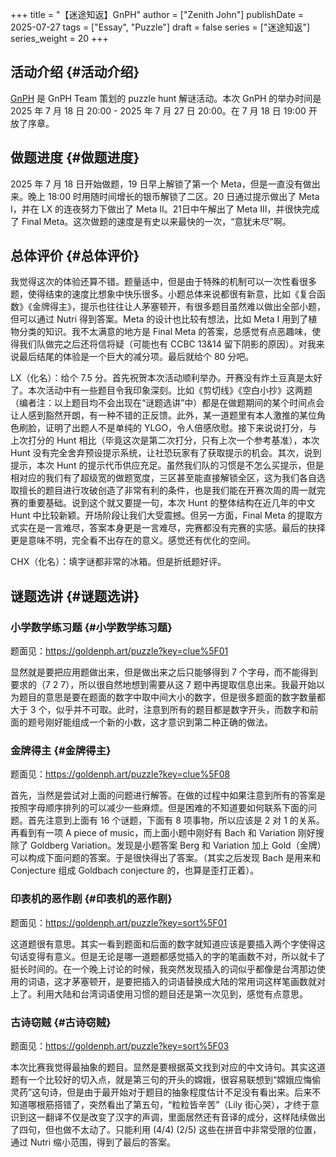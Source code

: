 +++
title = "【迷途知返】GnPH"
author = ["Zenith John"]
publishDate = 2025-07-27
tags = ["Essay", "Puzzle"]
draft = false
series = ["迷途知返"]
series_weight = 20
+++

## 活动介绍 {#活动介绍}

[GnPH](https://goldenph.art/home) 是 GnPH Team 策划的 puzzle hunt 解谜活动。本次 GnPH 的举办时间是 2025 年 7 月 18 日 20:00 - 2025 年 7 月 27 日 20:00。在 7 月 18 日 19:00 开放了序章。


## 做题进度 {#做题进度}

2025 年 7 月 18 日开始做题，19 日早上解锁了第一个 Meta，但是一直没有做出来。晚上 18:00 时用随时间增长的银币解锁了二区。20 日通过提示做出了 Meta I，并在 LX 的连夜努力下做出了 Meta II。21日中午解出了 Meta III，并很快完成了 Final Meta。这次做题的速度是有史以来最快的一次，“意犹未尽”啊。


## 总体评价 {#总体评价}

我觉得这次的体验还算不错。题量适中，但是由于特殊的机制可以一次性看很多题，使得结束的速度比想象中快乐很多。小题总体来说都很有新意，比如《复合函数》《金牌得主》，提示也往往让人茅塞顿开，有很多题目虽然难以做出全部小题，但可以通过 Nutri 得到答案。Meta 的设计也比较有想法，比如 Meta I 用到了植物分类的知识。我不太满意的地方是 Final Meta 的答案，总感觉有点恶趣味，使得我们队做完之后还将信将疑（可能也有 CCBC 13&amp;14 留下阴影的原因）。对我来说最后结尾的体验是一个巨大的减分项。最后就给个 80 分吧。

LX（化名）：给个 7.5 分。首先祝贺本次活动顺利举办。开赛没有炸土豆真是太好了。本次活动中有一些题目令我印象深刻。比如《剪切线》《空白小抄》这两题（编者注：以上题目均不会出现在“谜题选讲”中）都是在做题期间的某个时间点会让人感到豁然开朗，有一种不错的正反馈。此外，某一道题里有本人激推的某位角色刷脸，证明了出题人不是单纯的 YLGO，令人倍感欣慰。接下来说说打分，与上次打分的 Hunt 相比（毕竟这次是第二次打分，只有上次一个参考基准），本次 Hunt 没有完全舍弃预设提示系统，让社恐玩家有了获取提示的机会。其次，说到提示，本次 Hunt 的提示代币供应充足。虽然我们队的习惯是不怎么买提示，但是相对应的我们有了超级宽的做题宽度，三区甚至能直接解锁全区，这为我们各自选取擅长的题目进行攻破创造了非常有利的条件，也是我们能在开赛次周的周一就完赛的重要基础。说到这个就又要提一句，本次 Hunt 的整体结构在近几年的中文 Hunt 中比较新颖。开场阶段让我们大受震撼。但另一方面，Final Meta 的提取方式实在是一言难尽，答案本身更是一言难尽，完赛都没有完赛的实感。最后的抉择更是意味不明，完全看不出存在的意义。感觉还有优化的空间。

CHX（化名）：填字谜都非常的冰箱。但是折纸题好评。


## 谜题选讲 {#谜题选讲}


### 小学数学练习题 {#小学数学练习题}

题面见：<https://goldenph.art/puzzle?key=clue%5F01>

显然就是要把应用题做出来，但是做出来之后只能够得到 7 个字母，而不能得到要求的（7 2 7），所以很自然地想到需要从这 7 题中再提取信息出来。我最开始以为题目的意思是要在题面的数字中取中间大小的数字，但是很多题面的数字数量都大于 3 个，似乎并不可取。此时，注意到所有的题目都是数字开头，而数字和前面的题号刚好能组成一个新的小数，这才意识到第二种正确的做法。


### 金牌得主 {#金牌得主}

题面见：<https://goldenph.art/puzzle?key=clue%5F08>

首先，当然是尝试对上面的问题进行解答。在做的过程中如果注意到所有的答案是按照字母顺序排列的可以减少一些麻烦。但是困难的不知道要如何联系下面的问题。首先注意到上面有 16 个谜题，下面有 8 项事物，所以应该是 2 对 1 的关系。再看到有一项 A piece of music，而上面小题中刚好有 Bach 和 Variation 刚好搜除了 Goldberg Variation。发现是小题答案 Berg 和 Variation 加上 Gold（金牌）可以构成下面问题的答案。于是很快得出了答案。（其实之后发现 Bach 是用来和 Conjecture 组成 Goldbach conjecture 的，也算是歪打正着）。


### 印表机的恶作剧 {#印表机的恶作剧}

题面见：<https://goldenph.art/puzzle?key=sort%5F01>

这道题很有意思。其实一看到题面和后面的数字就知道应该是要插入两个字使得这句话变得有意义。但是无论是哪一道题都感觉插入的字的笔画数不对，所以就卡了挺长时间的。在一个晚上讨论的时候，我突然发现插入的词似乎都像是台湾那边使用的词语，这才茅塞顿开，是要把插入的词语替换成大陆的常用词这样笔画数就对上了。利用大陆和台湾词语使用习惯的题目还是第一次见到，感觉有点意思。


### 古诗窃贼 {#古诗窃贼}

题面见：<https://goldenph.art/puzzle?key=sort%5F03>

本次比赛我觉得最抽象的题目。显然是要根据英文找到对应的中文诗句。其实这道题有一个比较好的切入点，就是第三句的开头的嫦娥，很容易联想到“嫦娥应悔偷灵药”这句诗，但是由于最开始对于题目的抽象程度估计不足没有看出来。后来不知道哪根筋搭错了，突然看出了第五句，“粒粒皆辛苦”（Lily 街心哭），才终于意识到这一翻译不仅是改变了汉字的声调，里面居然还有音译的成分，这样陆续做出了四句，但也做不太动了。只能利用 (4/4) (2/5) 这些在拼音中非常受限的位置，通过 Nutri 缩小范围，得到了最后的答案。
